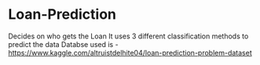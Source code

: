 # Loan-Prediction
Decides on who gets the Loan
It uses 3 different classification  methods to predict the data
Databse used is  -  https://www.kaggle.com/altruistdelhite04/loan-prediction-problem-dataset
